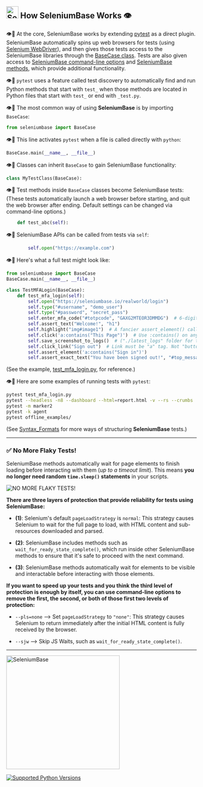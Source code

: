 <!-- SeleniumBase Docs -->

## [<img src="https://seleniumbase.github.io/img/logo6.png" title="SeleniumBase" width="32">](https://github.com/seleniumbase/SeleniumBase/) How SeleniumBase Works 👁️

<a id="how_seleniumbase_works"></a>

👁️🔎 At the core, SeleniumBase works by extending [pytest](https://docs.pytest.org/en/latest/) as a direct plugin. SeleniumBase automatically spins up web browsers for tests (using [Selenium WebDriver](https://www.selenium.dev/documentation/webdriver/)), and then gives those tests access to the SeleniumBase libraries through the [BaseCase class](https://github.com/seleniumbase/SeleniumBase/blob/master/seleniumbase/fixtures/base_case.py). Tests are also given access to [SeleniumBase command-line options](https://github.com/seleniumbase/SeleniumBase/blob/master/help_docs/customizing_test_runs.md) and [SeleniumBase methods](https://github.com/seleniumbase/SeleniumBase/blob/master/help_docs/method_summary.md), which provide additional functionality.

👁️🔎 ``pytest`` uses a feature called test discovery to automatically find and run Python methods that start with ``test_`` when those methods are located in Python files that start with ``test_`` or end with ``_test.py``.

👁️🔎 The most common way of using **SeleniumBase** is by importing ``BaseCase``:

```python
from seleniumbase import BaseCase
```

👁️🔎 This line activates ``pytest`` when a file is called directly with ``python``:

```python
BaseCase.main(__name__, __file__)
```

👁️🔎 Classes can inherit ``BaseCase`` to gain SeleniumBase functionality:

```python
class MyTestClass(BaseCase):
```

👁️🔎 Test methods inside ``BaseCase`` classes become SeleniumBase tests: (These tests automatically launch a web browser before starting, and quit the web browser after ending. Default settings can be changed via command-line options.)

```python
    def test_abc(self):
```

👁️🔎 SeleniumBase APIs can be called from tests via ``self``:

```python
        self.open("https://example.com")
```

👁️🔎 Here's what a full test might look like:

```python
from seleniumbase import BaseCase
BaseCase.main(__name__, __file__)

class TestMFALogin(BaseCase):
    def test_mfa_login(self):
        self.open("https://seleniumbase.io/realworld/login")
        self.type("#username", "demo_user")
        self.type("#password", "secret_pass")
        self.enter_mfa_code("#totpcode", "GAXG2MTEOR3DMMDG")  # 6-digit
        self.assert_text("Welcome!", "h1")
        self.highlight("img#image1")  # A fancier assert_element() call
        self.click('a:contains("This Page")')  # Use :contains() on any tag
        self.save_screenshot_to_logs()  # ("./latest_logs" folder for test)
        self.click_link("Sign out")  # Link must be "a" tag. Not "button".
        self.assert_element('a:contains("Sign in")')
        self.assert_exact_text("You have been signed out!", "#top_message")
```

(See the example, [test_mfa_login.py](https://github.com/seleniumbase/SeleniumBase/blob/master/examples/test_mfa_login.py), for reference.)

👁️🔎 Here are some examples of running tests with ``pytest``:

```bash
pytest test_mfa_login.py
pytest --headless -n8 --dashboard --html=report.html -v --rs --crumbs
pytest -m marker2
pytest -k agent
pytest offline_examples/
```

(See <a href="https://seleniumbase.io/help_docs/syntax_formats/">Syntax_Formats</a> for more ways of structuring <b>SeleniumBase</b> tests.)

--------

### ✅ No More Flaky Tests!

<p>SeleniumBase methods automatically wait for page elements to finish loading before interacting with them (<i>up to a timeout limit</i>). This means <b>you no longer need random <span><code>time.sleep()</code></span> statements</b> in your scripts.</p>
<img src="https://img.shields.io/badge/Flaky%20Tests%3F-%20NO%21-11BBDD.svg" alt="NO MORE FLAKY TESTS!" />

**There are three layers of protection that provide reliability for tests using SeleniumBase:**

* **(1)**: Selenium's default ``pageLoadStrategy`` is ``normal``: This strategy causes Selenium to wait for the full page to load, with HTML content and sub-resources downloaded and parsed.

* **(2)**: SeleniumBase includes methods such as ``wait_for_ready_state_complete()``, which run inside other SeleniumBase methods to ensure that it's safe to proceed with the next command.

* **(3)**: SeleniumBase methods automatically wait for elements to be visible and interactable before interacting with those elements.

**If you want to speed up your tests and you think the third level of protection is enough by itself, you can use command-line options to remove the first, the second, or both of those first two levels of protection:**

* ``--pls=none`` --> Set ``pageLoadStrategy`` to ``"none"``: This strategy causes Selenium to return immediately after the initial HTML content is fully received by the browser.

* ``--sjw`` --> Skip JS Waits, such as ``wait_for_ready_state_complete()``.

--------

<p><a href="https://github.com/seleniumbase/SeleniumBase/"><img src="https://seleniumbase.github.io/cdn/img/super_logo_sb.png" alt="SeleniumBase" title="SeleniumBase" width="300" /></a></p>
<p><a href="https://www.python.org/downloads/" target="_blank"><img src="https://img.shields.io/pypi/pyversions/seleniumbase.svg?color=22AAEE&logo=python&logoColor=FEDC54" title="Supported Python Versions" /></a></p>
